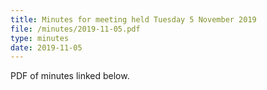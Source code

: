 ```yaml
---
title: Minutes for meeting held Tuesday 5 November 2019
file: /minutes/2019-11-05.pdf
type: minutes
date: 2019-11-05
---
```


PDF of minutes linked below.
